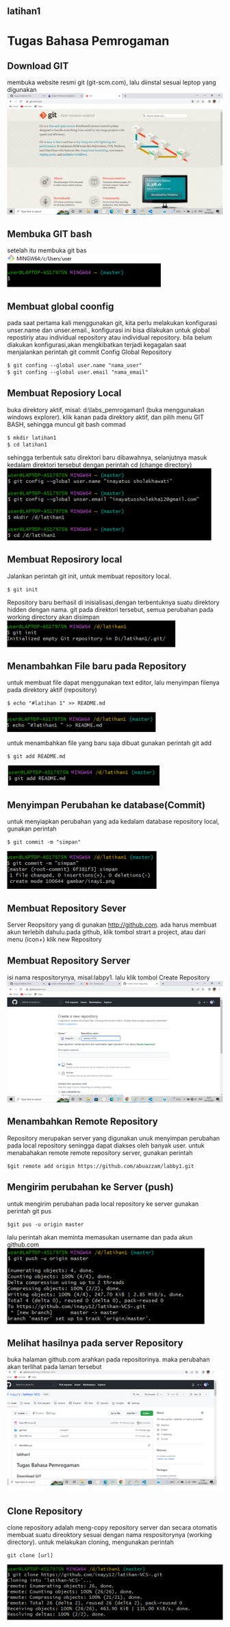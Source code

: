 ## latihan1 

# Tugas Bahasa Pemrogaman

## Download GIT
membuka website resmi git (git-scm.com), lalu diinstal sesuai leptop yang digunakan
![gambar1](gambar/inay1.png)

## Membuka GIT bash
setelah itu membuka git bas
![gambar2](gambar/inay3.png)

## Membuat global coonfig
pada saat pertama kali menggunakan git, kita perlu melakukan konfigurasi unser.name dan unser.email., konfigurasi ini bisa dilakukan untuk global repostiriy atau individual repository atau individual repository. bila belum diakukan konfigurasi,akan mengkibatkan terjadi kegagalan saat menjalankan perintah git commit
Config Global Repository
```
$ git confing --global user.name "nama_user"
$ git confing --global user.email "nama_email"
```

## Membuat Reposiory Local
buka direktory aktif, misal: d:\labs_pemrogaman1 (buka menggunakan windows explorer). klik kanan pada direktory aktif, dan pilih menu GIT BASH, sehingga muncul git bash commad
```
$ mkdir latihan1
$ cd latihan1
```
sehingga terbentuk satu direktori baru dibawahnya, selanjutnya masuk kedalam direktori tersebut dengan perintah cd (change directory)
![gambar2](gambar/inay2.png)

## Membuat Reposirory local
Jalankan perintah  git init, untuk membuat repository local.
```
$ git init
```
Repository baru berhasil di inisialisasi,dengan terbentuknya suatu direktory hidden dengan nama. git pada direktori tersebut, semua perubahan pada working directory akan disimpan
![gambar3](gambar/inay4.png)

## Menambahkan File baru pada Repository
untuk membuat file dapat menggunakan text editor, lalu menyimpan filenya pada direktory aktif (repository)
```
$ echo "#latihan 1" >> README.md
```
![gambar4](gambar/inay5.png)

untuk menambahkan file yang baru saja dibuat gunakan perintah git add
```
$ git add README.md
```
![gambar5](gambar/inay7.png)

## Menyimpan Perubahan ke database(Commit)
untuk menyiapkan perubahan yang ada kedalam database repository local, gunakan perintah
```
$ git commit -m "simpan"
```
![gambar6](gambar/inay8.png)

## Membuat Repository Sever
Server Reopsitory yang di gunakan http://github.com. ada harus membuat akun terlebih dahulu.pada github, klik tombol strart a project, atau dari menu (icon+) klik new Repository

## Membuat Repository Server
isi nama respositorynya, misal:labpy1. lalu klik tombol Create Repository
![gambar7](gambar/inay6.png)

## Menambahkan Remote Repository
Repository merupakan server yang digunakan unuk menyimpan perubahan pada local repository seningga dapat diakses oleh banyak user. untuk menabahakan remote remote repository server, gunakan perintah 
```
$git remote add origin https://github.com/abuazzam/labby1.git
```

## Mengirim perubahan ke Server (push)
untuk mengirim perubahan pada local repository ke server gunakan perintah git pus
```
$git pus -u origin master
```
lalu perintah akan meminta memasukan username dan pada akun github.com
![gambar8](gambar/inay9.png)

## Melihat hasilnya pada server Repository
buka halaman github.com arahkan pada repositorinya. maka  perubahan akan terlihat pada laman tersebut
![gambar9](gambar/inay10.png)

## Clone Repository
clone repository adalah meng-copy repository server dan secara otomatis membuat suatu direoktory sesuai dengan nama respositorynya (working directory). untuk melakukan cloning, mengunakan perintah
```
git clone [url]
```
![gambar10](gambar/inay11.png)